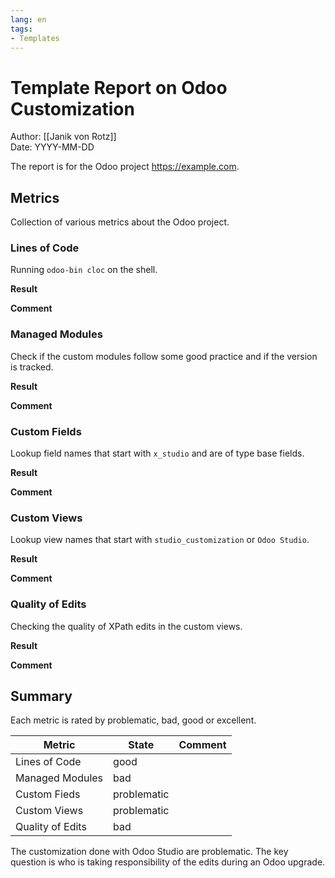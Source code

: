 ```yaml
---
lang: en
tags:
- Templates
---
```

# Template Report on Odoo Customization
Author: [[Janik von Rotz]]\
Date: YYYY-MM-DD

The report is for the Odoo project <https://example.com>.

## Metrics

Collection of various metrics about the Odoo project.

### Lines of Code

Running `odoo-bin cloc` on the shell.

**Result**

**Comment**

### Managed Modules

Check if the custom modules follow some good practice and if the version is tracked.

**Result**

**Comment**

### Custom  Fields

Lookup field names that start with `x_studio` and are of type base fields.

**Result**

**Comment**

### Custom Views

Lookup view names that start with `studio_customization` or `Odoo Studio`.

**Result**

**Comment**

### Quality of Edits

Checking the quality of XPath edits in the custom views.

**Result**

**Comment**

## Summary

Each metric is rated by problematic, bad, good or excellent.

| Metric           | State       | Comment |
| ---------------- | ----------- | ------- |
| Lines of Code    | good        |         |
| Managed Modules  | bad         |         |
| Custom Fieds     | problematic |         |
| Custom Views     | problematic |         |
| Quality of Edits | bad         |         |

The customization done with Odoo Studio are problematic. The key question is who is taking responsibility of the edits during an Odoo upgrade.